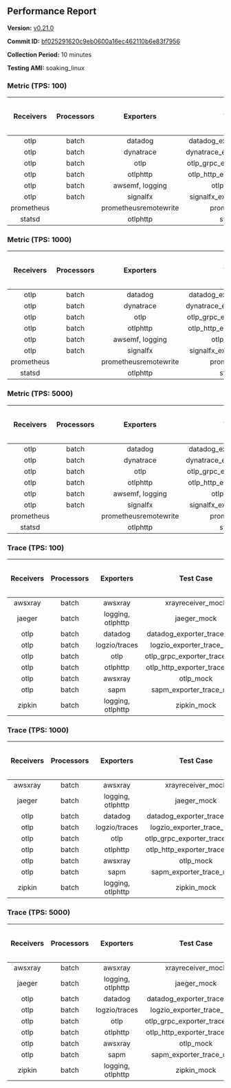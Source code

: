## Performance Report

**Version:** [v0.21.0](https://github.com/aws-observability/aws-otel-collector/releases/tag/v0.21.0)

**Commit ID:** [bf025291620c9eb0600a16ec462110b6e83f7956](https://github.com/aws-observability/aws-otel-collector/commit/bf025291620c9eb0600a16ec462110b6e83f7956)

**Collection Period:** 10 minutes

**Testing AMI:** soaking_linux


### Metric (TPS: 100)
| Receivers | Processors | Exporters | Test Case | Data Type | Instance Type | Avg CPU Usage (Percent) | Avg Memory Usage (Megabytes) | Max CPU Usage (Percent) | Max Memory Usage (Megabytes) |
|:---------:|:----------:|:---------:|:---------:|:---------:|:-------------:|:-----------------------:|:----------------------------:|:-----------------------:|:----------------------------:|
| otlp | batch | datadog | datadog_exporter_metric_mock | otlp | m5.2xlarge | 0.03 | 64.35 | 0.10 | 65.01 |
| otlp | batch | dynatrace | dynatrace_exporter_metric_mock | otlp | m5.2xlarge | 0.04 | 63.18 | 0.20 | 63.33 |
| otlp | batch | otlp | otlp_grpc_exporter_metric_mock | otlp | m5.2xlarge | 0.04 | 63.94 | 0.20 | 64.48 |
| otlp | batch | otlphttp | otlp_http_exporter_metric_mock | otlp | m5.2xlarge | 0.03 | 64.09 | 0.20 | 64.59 |
| otlp | batch | awsemf, logging | otlp_metric_mock | otlp | m5.2xlarge | 0.03 | 63.58 | 0.20 | 64.19 |
| otlp | batch | signalfx | signalfx_exporter_metric_mock | otlp | m5.2xlarge | 0.03 | 65.02 | 0.20 | 65.38 |
| prometheus |  | prometheusremotewrite | prometheus_mock | prometheus | m5.2xlarge | 0.10 | 78.77 | 0.30 | 80.20 |
| statsd |  | otlphttp | statsd_mock | statsd | m5.2xlarge | 0.01 | 63.13 | 0.10 | 63.54 |

### Metric (TPS: 1000)
| Receivers | Processors | Exporters | Test Case | Data Type | Instance Type | Avg CPU Usage (Percent) | Avg Memory Usage (Megabytes) | Max CPU Usage (Percent) | Max Memory Usage (Megabytes) |
|:---------:|:----------:|:---------:|:---------:|:---------:|:-------------:|:-----------------------:|:----------------------------:|:-----------------------:|:----------------------------:|
| otlp | batch | datadog | datadog_exporter_metric_mock | otlp | m5.2xlarge | 0.03 | 67.63 | 0.20 | 69.79 |
| otlp | batch | dynatrace | dynatrace_exporter_metric_mock | otlp | m5.2xlarge | 0.04 | 63.15 | 0.20 | 63.63 |
| otlp | batch | otlp | otlp_grpc_exporter_metric_mock | otlp | m5.2xlarge | 0.04 | 64.24 | 0.20 | 64.58 |
| otlp | batch | otlphttp | otlp_http_exporter_metric_mock | otlp | m5.2xlarge | 0.03 | 63.60 | 0.10 | 63.81 |
| otlp | batch | awsemf, logging | otlp_metric_mock | otlp | m5.2xlarge | 0.03 | 63.14 | 0.20 | 63.45 |
| otlp | batch | signalfx | signalfx_exporter_metric_mock | otlp | m5.2xlarge | 0.04 | 64.65 | 0.20 | 65.05 |
| prometheus |  | prometheusremotewrite | prometheus_mock | prometheus | m5.2xlarge | 1.14 | 112.48 | 1.90 | 116.53 |
| statsd |  | otlphttp | statsd_mock | statsd | m5.2xlarge | 0.01 | 62.30 | 0.20 | 63.37 |

### Metric (TPS: 5000)
| Receivers | Processors | Exporters | Test Case | Data Type | Instance Type | Avg CPU Usage (Percent) | Avg Memory Usage (Megabytes) | Max CPU Usage (Percent) | Max Memory Usage (Megabytes) |
|:---------:|:----------:|:---------:|:---------:|:---------:|:-------------:|:-----------------------:|:----------------------------:|:-----------------------:|:----------------------------:|
| otlp | batch | datadog | datadog_exporter_metric_mock | otlp | m5.2xlarge | 0.03 | 63.33 | 0.20 | 63.42 |
| otlp | batch | dynatrace | dynatrace_exporter_metric_mock | otlp | m5.2xlarge | 0.04 | 64.93 | 0.10 | 65.85 |
| otlp | batch | otlp | otlp_grpc_exporter_metric_mock | otlp | m5.2xlarge | 0.03 | 63.56 | 0.20 | 63.71 |
| otlp | batch | otlphttp | otlp_http_exporter_metric_mock | otlp | m5.2xlarge | 0.04 | 63.03 | 0.20 | 63.23 |
| otlp | batch | awsemf, logging | otlp_metric_mock | otlp | m5.2xlarge | 0.04 | 64.20 | 0.20 | 64.98 |
| otlp | batch | signalfx | signalfx_exporter_metric_mock | otlp | m5.2xlarge | 0.04 | 65.37 | 0.20 | 65.72 |
| prometheus |  | prometheusremotewrite | prometheus_mock | prometheus | m5.2xlarge | 6.83 | 245.21 | 10.60 | 273.87 |
| statsd |  | otlphttp | statsd_mock | statsd | m5.2xlarge | 0.01 | 63.28 | 0.20 | 63.75 |

### Trace (TPS: 100)
| Receivers | Processors | Exporters | Test Case | Data Type | Instance Type | Avg CPU Usage (Percent) | Avg Memory Usage (Megabytes) | Max CPU Usage (Percent) | Max Memory Usage (Megabytes) |
|:---------:|:----------:|:---------:|:---------:|:---------:|:-------------:|:-----------------------:|:----------------------------:|:-----------------------:|:----------------------------:|
| awsxray | batch | awsxray | xrayreceiver_mock | xray | m5.2xlarge | 0.00 | 0.00 | 0.00 | 0.00 |
| jaeger | batch | logging, otlphttp | jaeger_mock | jaeger | m5.2xlarge | 3.16 | 82.33 | 15.50 | 86.07 |
| otlp | batch | datadog | datadog_exporter_trace_mock | otlp | m5.2xlarge | 3.82 | 81.56 | 4.00 | 84.58 |
| otlp | batch | logzio/traces | logzio_exporter_trace_mock | otlp | m5.2xlarge | 4.08 | 79.06 | 4.30 | 80.56 |
| otlp | batch | otlp | otlp_grpc_exporter_trace_mock | otlp | m5.2xlarge | 2.91 | 137.26 | 3.90 | 184.61 |
| otlp | batch | otlphttp | otlp_http_exporter_trace_mock | otlp | m5.2xlarge | 3.92 | 76.72 | 4.10 | 78.69 |
| otlp | batch | awsxray | otlp_mock | otlp | m5.2xlarge | 3.93 | 76.22 | 4.20 | 77.57 |
| otlp | batch | sapm | sapm_exporter_trace_mock | otlp | m5.2xlarge | 3.30 | 89.93 | 3.90 | 91.60 |
| zipkin | batch | logging, otlphttp | zipkin_mock | zipkin | m5.2xlarge | 6.01 | 81.80 | 19.30 | 85.90 |

### Trace (TPS: 1000)
| Receivers | Processors | Exporters | Test Case | Data Type | Instance Type | Avg CPU Usage (Percent) | Avg Memory Usage (Megabytes) | Max CPU Usage (Percent) | Max Memory Usage (Megabytes) |
|:---------:|:----------:|:---------:|:---------:|:---------:|:-------------:|:-----------------------:|:----------------------------:|:-----------------------:|:----------------------------:|
| awsxray | batch | awsxray | xrayreceiver_mock | xray | m5.2xlarge | 0.00 | 0.00 | 0.00 | 0.00 |
| jaeger | batch | logging, otlphttp | jaeger_mock | jaeger | m5.2xlarge | 26.62 | 155.95 | 40.10 | 185.93 |
| otlp | batch | datadog | datadog_exporter_trace_mock | otlp | m5.2xlarge | 29.84 | 83.47 | 30.30 | 87.09 |
| otlp | batch | logzio/traces | logzio_exporter_trace_mock | otlp | m5.2xlarge | 30.01 | 79.64 | 30.70 | 81.76 |
| otlp | batch | otlp | otlp_grpc_exporter_trace_mock | otlp | m5.2xlarge | 27.33 | 710.62 | 37.80 | 1270.82 |
| otlp | batch | otlphttp | otlp_http_exporter_trace_mock | otlp | m5.2xlarge | 27.31 | 78.05 | 28.20 | 80.11 |
| otlp | batch | awsxray | otlp_mock | otlp | m5.2xlarge | 31.47 | 80.67 | 41.80 | 84.07 |
| otlp | batch | sapm | sapm_exporter_trace_mock | otlp | m5.2xlarge | 26.37 | 91.22 | 27.20 | 92.75 |
| zipkin | batch | logging, otlphttp | zipkin_mock | zipkin | m5.2xlarge | 41.22 | 310.06 | 58.20 | 429.27 |

### Trace (TPS: 5000)
| Receivers | Processors | Exporters | Test Case | Data Type | Instance Type | Avg CPU Usage (Percent) | Avg Memory Usage (Megabytes) | Max CPU Usage (Percent) | Max Memory Usage (Megabytes) |
|:---------:|:----------:|:---------:|:---------:|:---------:|:-------------:|:-----------------------:|:----------------------------:|:-----------------------:|:----------------------------:|
| awsxray | batch | awsxray | xrayreceiver_mock | xray | m5.2xlarge | 0.00 | 0.00 | 0.00 | 0.00 |
| jaeger | batch | logging, otlphttp | jaeger_mock | jaeger | m5.2xlarge | 27.05 | 176.58 | 44.60 | 206.79 |
| otlp | batch | datadog | datadog_exporter_trace_mock | otlp | m5.2xlarge | 120.83 | 85.96 | 132.91 | 89.99 |
| otlp | batch | logzio/traces | logzio_exporter_trace_mock | otlp | m5.2xlarge | 124.34 | 82.38 | 133.99 | 86.09 |
| otlp | batch | otlp | otlp_grpc_exporter_trace_mock | otlp | m5.2xlarge | 105.61 | 3392.73 | 170.41 | 5591.39 |
| otlp | batch | otlphttp | otlp_http_exporter_trace_mock | otlp | m5.2xlarge | 101.57 | 80.29 | 102.61 | 81.67 |
| otlp | batch | awsxray | otlp_mock | otlp | m5.2xlarge | 103.04 | 20453.26 | 326.92 | 32670.13 |
| otlp | batch | sapm | sapm_exporter_trace_mock | otlp | m5.2xlarge | 111.30 | 97.38 | 126.70 | 100.39 |
| zipkin | batch | logging, otlphttp | zipkin_mock | zipkin | m5.2xlarge | 42.41 | 445.69 | 70.81 | 621.90 |
